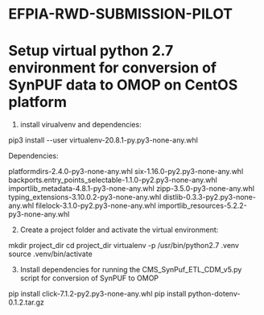 # EFPIA-RWD-SUBMISSION-PILOT

# Setup virtual python 2.7 environment for conversion of SynPUF data to OMOP on CentOS platform

1. install virualvenv and dependencies:

pip3 install --user virtualenv-20.8.1-py.py3-none-any.whl 

Dependencies:

platformdirs-2.4.0-py3-none-any.whl
six-1.16.0-py2.py3-none-any.whl
backports.entry_points_selectable-1.1.0-py2.py3-none-any.whl
importlib_metadata-4.8.1-py3-none-any.whl
zipp-3.5.0-py3-none-any.whl
typing_extensions-3.10.0.2-py3-none-any.whl
distlib-0.3.3-py2.py3-none-any.whl
filelock-3.1.0-py2.py3-none-any.whl
importlib_resources-5.2.2-py3-none-any.whl

2. Create a project folder and activate the virtual environment:

mkdir project_dir
cd project_dir
virtualenv -p /usr/bin/python2.7 .venv
source .venv/bin/activate

3. Install dependencies for running the CMS_SynPuf_ETL_CDM_v5.py script for conversion of SynPUF to OMOP

pip install click-7.1.2-py2.py3-none-any.whl
pip install python-dotenv-0.1.2.tar.gz

# 
